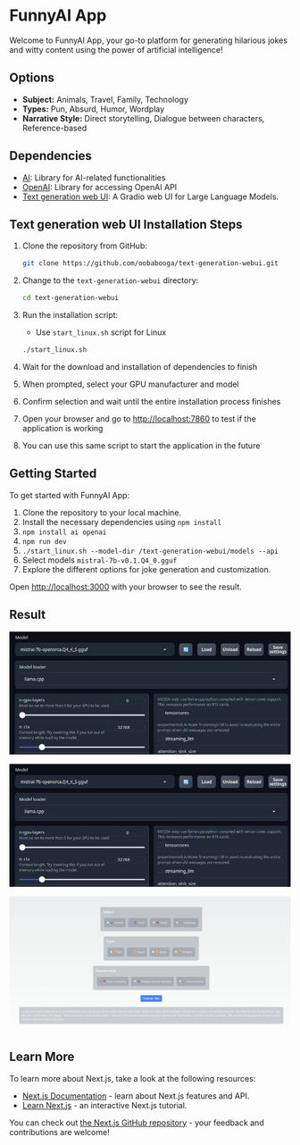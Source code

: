 # FunnyAI App

Welcome to FunnyAI App, your go-to platform for generating hilarious jokes and witty content using the power of artificial intelligence!


## Options

- **Subject:** Animals, Travel, Family, Technology
- **Types:** Pun, Absurd, Humor, Wordplay
- **Narrative Style:** Direct storytelling, Dialogue between characters, Reference-based

## Dependencies

- [AI](https://www.npmjs.com/package/ai): Library for AI-related functionalities
- [OpenAI](https://www.npmjs.com/package/openai): Library for accessing OpenAI API
- [Text generation web UI](https://github.com/oobabooga/text-generation-webui?tab=readme-ov-file#how-to-install): A Gradio web UI for Large Language Models.

## Text generation web UI Installation Steps

1. Clone the repository from GitHub:

   ```bash
   git clone https://github.com/oobabooga/text-generation-webui.git
   ```

2. Change to the `text-generation-webui` directory:

   ```bash
   cd text-generation-webui
   ```

3. Run the installation script:

   * Use `start_linux.sh` script for Linux

   ```bash
   ./start_linux.sh
   ```

4. Wait for the download and installation of dependencies to finish

5. When prompted, select your GPU manufacturer and model

6. Confirm selection and wait until the entire installation process finishes

7. Open your browser and go to <http://localhost:7860> to test if the application is working

8. You can use this same script to start the application in the future


## Getting Started

To get started with FunnyAI App:

1. Clone the repository to your local machine.
2. Install the necessary dependencies using ``` npm install ```
3. ``` npm install ai openai ```
4. ``` npm run dev ``` 
5. ```./start_linux.sh --model-dir /text-generation-webui/models --api ```
6. Select models ``` mistral-7b-v0.1.Q4_0.gguf ``` 
7. Explore the different options for joke generation and customization.

Open [http://localhost:3000](http://localhost:3000) with your browser to see the result.

## Result 

![image info](images/week2-01.png)

![image info](images/week2-01.png)

![image info](images/result-week2.png)

## Learn More

To learn more about Next.js, take a look at the following resources:

- [Next.js Documentation](https://nextjs.org/docs) - learn about Next.js features and API.
- [Learn Next.js](https://nextjs.org/learn) - an interactive Next.js tutorial.

You can check out [the Next.js GitHub repository](https://github.com/vercel/next.js/) - your feedback and contributions are welcome!

